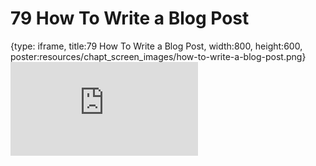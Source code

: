 # 79 How To Write a Blog Post
 
{type: iframe, title:79 How To Write a Blog Post, width:800, height:600, poster:resources/chapt_screen_images/how-to-write-a-blog-post.png}
![](https://datatrail-jhu.github.io/DataTrail/no_toc/how-to-write-a-blog-post.html)
 

 
